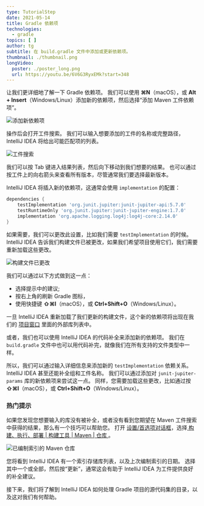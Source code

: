 ```yaml
---
type: TutorialStep
date: 2021-05-14
title: Gradle 依赖项
technologies:
  - gradle
topics: [ ]
author: tg
subtitle: 在 build.gradle 文件中添加或更新依赖项。
thumbnail: ./thumbnail.png
longVideo:
  poster: ./poster_long.png
  url: https://youtu.be/6V6G3RyxEMk?start=348
---
```


让我们更详细地了解一下 Gradle 依赖项。 我们可以使用 **⌘N**（macOS），或 **Alt + Insert**（Windows/Linux）添加新的依赖项，然后选择“添加 Maven 工件依赖项”。

![添加新依赖项](./add-dependencies.png)

操作后会打开工件搜索。 我们可以输入想要添加的工件的名称或完整路径，IntelliJ IDEA 将给出可能匹配项的列表。

![工件搜索](./artifact-search.png)

我们可以按 Tab 键进入结果列表，然后向下移动到我们想要的结果。 也可以通过按工件上的向右箭头来查看所有版本，尽管通常我们要选择最新版本。

IntelliJ IDEA 将插入新的依赖项，这通常会使用 `implementation` 的配置：

```groovy
dependencies {
    testImplementation 'org.junit.jupiter:junit-jupiter-api:5.7.0'
    testRuntimeOnly 'org.junit.jupiter:junit-jupiter-engine:1.7.0'
    implementation 'org.apache.logging.log4j:log4j-core:2.14.0'
}
```

如果需要，我们可以更改此设置，比如我们需要 `testImplementation` 的时候。 IntelliJ IDEA 告诉我们构建文件已被更改，如果我们希望项目使用它们，我们需要重新加载这些更改。

![构建文件已更改](./build-file-changed.png)

我们可以通过以下方式做到这一点：
 - 选择提示中的建议;
 - 按右上角的刷新 Gradle 图标，
 - 使用快捷键 **⇧⌘I**（macOS），或 **Ctrl+Shift+O**（Windows/Linux）。

一旦 IntelliJ IDEA 重新加载了我们更新的构建文件，这个新的依赖项将出现在我们的 [项目窗口](https://www.jetbrains.com/help/idea/project-tool-window.html) 里面的外部库列表中。

或者，我们也可以使用 IntelliJ IDEA 的代码补全来添加新的依赖项。 我们在 `build.gradle` 文件中也可以用代码补完，就像我们在所有支持的文件类型中一样。

所以，我们可以通过输入详细信息来添加新的 `testImplementation` 依赖关系。 IntelliJ IDEA 甚至还能补全组和工件名称。 我们可以通过添加对 `junit-jupiter-params` 库的新依赖项来尝试这一点。 同样，您需要加载这些更改，比如通过按 **⇧⌘I**（macOS），或 **Ctrl+Shift+O**（Windows/Linux）。

### 热门提示
如果您发现您想要输入的库没有被补全，或者没有看到您期望在 Maven 工件搜索中获得的结果，那么有一个技巧可以帮助您。 打开 [设置/首选项对话框](https://www.jetbrains.com/help/idea/settings-preferences-dialog.html)，选择[ 构建、执行、部署 | 构建工具 | Maven | 仓库 ](https://www.jetbrains.com/help/idea/maven-repositories.html)。

![已编制索引的 Maven 仓库](./repositories.png)

您将看到 IntelliJ IDEA 有一个索引存储库列表，以及上次编制索引的日期。 选择其中一个或全部，然后按“更新”，通常这会有助于 IntelliJ IDEA 为工件提供良好的补全建议。

接下来，我们将了解到 IntelliJ IDEA 如何处理 Gradle 项目的源代码集的目录，以及这对我们有何帮助。

